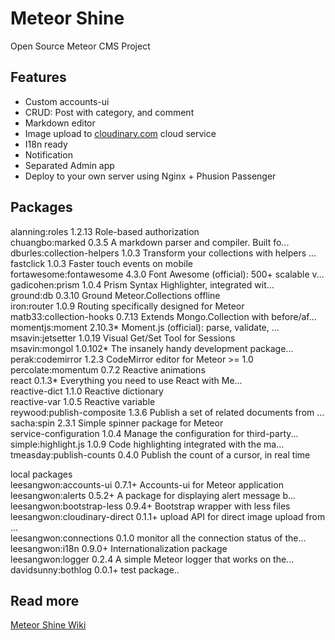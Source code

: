 # Meteor Shine

Open Source Meteor CMS Project

## Features

* Custom accounts-ui
* CRUD: Post with category, and comment
* Markdown editor
* Image upload to [cloudinary.com](http://cloudinary.com/) cloud service
* I18n ready
* Notification
* Separated Admin app
* Deploy to your own server using Nginx + Phusion Passenger

## Packages

alanning:roles                1.2.13  Role-based authorization  
chuangbo:marked               0.3.5  A markdown parser and compiler. Built fo...  
dburles:collection-helpers    1.0.3  Transform your collections with helpers ...  
fastclick                     1.0.3  Faster touch events on mobile  
fortawesome:fontawesome       4.3.0  Font Awesome (official): 500+ scalable v...  
gadicohen:prism               1.0.4  Prism Syntax Highlighter, integrated wit...  
ground:db                     0.3.10  Ground Meteor.Collections offline  
iron:router                   1.0.9  Routing specifically designed for Meteor  
matb33:collection-hooks       0.7.13  Extends Mongo.Collection with before/af...  
momentjs:moment               2.10.3* Moment.js (official): parse, validate, ...  
msavin:jetsetter              1.0.19  Visual Get/Set Tool for Sessions  
msavin:mongol                 1.0.102* The insanely handy development package...  
perak:codemirror              1.2.3  CodeMirror editor for Meteor >= 1.0  
percolate:momentum            0.7.2  Reactive animations  
react                         0.1.3* Everything you need to use React with Me...  
reactive-dict                 1.1.0  Reactive dictionary  
reactive-var                  1.0.5  Reactive variable  
reywood:publish-composite     1.3.6  Publish a set of related documents from ...  
sacha:spin                    2.3.1  Simple spinner package for Meteor  
service-configuration         1.0.4  Manage the configuration for third-party...  
simple:highlight.js           1.0.9  Code highlighting integrated with the ma...  
tmeasday:publish-counts       0.4.0  Publish the count of a cursor, in real time  
  
local packages  
leesangwon:accounts-ui        0.7.1+ Accounts-ui for Meteor application  
leesangwon:alerts             0.5.2+ A package for displaying alert message b...  
leesangwon:bootstrap-less     0.9.4+ Bootstrap wrapper with less files  
leesangwon:cloudinary-direct  0.1.1+ upload API for direct image upload from ...  
leesangwon:connections        0.1.0  monitor all the connection status of the...  
leesangwon:i18n               0.9.0+ Internationalization package  
leesangwon:logger             0.2.4  A simple Meteor logger that works on the...  
davidsunny:bothlog            0.0.1+ test package..  
  

## Read more

[Meteor Shine Wiki](https://github.com/BookpalLab/meteor-shine/wiki)